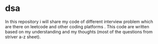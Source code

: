 # dsa
In this repository i will share my code of different interview problem which are there on leetcode and other coding platforms . This code are written based on my understanding and my thoughts (most of the questions from striver a-z sheet).
